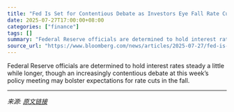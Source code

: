 ```yaml
---
title: "Fed Is Set for Contentious Debate as Investors Eye Fall Rate Cut"
date: 2025-07-27T17:00:00+08:00
categories: ["finance"]
tags: []
summary: "Federal Reserve officials are determined to hold interest rates steady a little while longer, though an increasingly contentious debate at this week’s policy meeting may bolster expectations for rate "
source_url: "https://www.bloomberg.com/news/articles/2025-07-27/fed-is-set-for-contentious-debate-as-investors-eye-fall-rate-cut"
---
```


Federal Reserve officials are determined to hold interest rates steady a little while longer, though an increasingly contentious debate at this week’s policy meeting may bolster expectations for rate cuts in the fall.

---

*来源: [原文链接](https://www.bloomberg.com/news/articles/2025-07-27/fed-is-set-for-contentious-debate-as-investors-eye-fall-rate-cut)*
